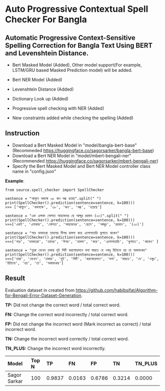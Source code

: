 # Auto Progressive Contextual Spell Checker For Bangla

## Automatic Progressive Context-Sensitive Spelling Correction for Bangla Text Using BERT and Levenshtein Distance.

- Bert Masked Model (Added), Other model support(For example, LSTM/GRU based Masked Prediction model) will be added. 

- Bert NER Model (Added)
- Levenshtein Distance (Added)
- Dictionary Look up (Added)
- Progressive spell checking with NER (Added)
- New constraints added while checking the spelling (Added)

## Instruction
- Download a Bert Masked Model in "model/bangla-bert-base" (Recommeded https://huggingface.co/sagorsarker/bangla-bert-base)
- Download a Bert NER Model in "model/mbert-bengali-ner" (Recommended https://huggingface.co/sagorsarker/mbert-bengali-ner)
- Specify the Bert Masked Model and Bert NER Model controller class name in "config.json" 

**Example**:

```
from source.spell_checker import SpellChecker

sentence = "আগুনে কমক্ষে ৩৮ জন দগ্ধ হয়েছ".split(" ")
print(SpellChecker().prediction(sentence=sentence, k=100)))
>>> ['আগুনে', 'কমপক্ষে', '৩৮', 'জন', 'দগ্ধ', 'হয়েছে']

sentence = "এক এলাকা সোলতা আহমেদের ছে আব্দুর রহমান (৩০)".split(" ")
print(SpellChecker().prediction(sentence=sentence, k=100)))
>>>['একই', 'এলাকার', 'সোলতা', 'আহমেদের', 'ছেলে', 'আব্দুর', 'রহমান', '(৩০)']

sentence = "পরে ডাকাতরা তাদসের উিপর হামলা করে এলোপাতাড়ি কুপাতে থাকেন"
print(SpellChecker().prediction(sentence=sentence, k=100)))
>>>['পরে', 'ডাকাতরা', 'তাদের', 'উপর', 'হামলা', 'করে', 'এলোপাতাড়ি', 'কুপাতে', 'থাকেন' ]

sentence = "তাূরা দেখেন ঢাকার দূই সিটি করপোরেশনে মশা মারতে যে ওষধূ ছিটানো হয় তা অকাযংকর"
print(SpellChecker().prediction(sentence=sentence, k=100)))
>>>['তারা', 'দেখেন', 'ঢাকার', 'দুই', 'সিটি', 'করপোরেশনে', 'মশা', 'মারতে', 'যে', 'ওষুধ', 'ছিটানো', 'হয়', 'তা', 'অকাযংকর']

```

## Result

Evaluation dataset in created from https://github.com/habibsifat/Algorithm-for-Bengali-Error-Dataset-Generation. 

**TP:** Did not change the correct word / total correct word.

**FN:** Change the correct word incorrectly / total correct word.

**FP:** Did not change the incorrect word (Mark incorrect as correct) / total incorrect word.

**TN:** Change the incorrect word correctly / total correct word.

**TN_PLUS:** Change the incorrect word incorrectly.
            
| Model      | Top N| TP | FN | FP | TN | TN_PLUS |
| :----------- | :----------- | :----------- | :----------- | :----------- | :----------- | :------------ |
| Sagor Sarkar | 100 | 0.9837 | 0.0163| 0.6786 | 0.3214 | 0.0000 |
            
